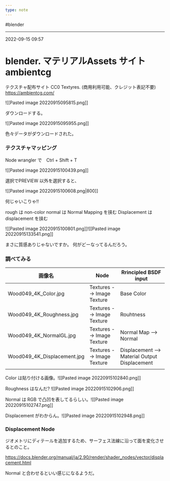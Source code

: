 ```yaml
---
type: note
---
```


#blender 

---
2022-09-15  09:57

# blender.  マテリアルAssets サイト ambientcg

テクスチャ配布サイト CC0 Textyres. (商用利用可能、クレジット表記不要)
https://ambientcg.com/

![[Pasted image 20220915095815.png]]

ダウンロードする。

![[Pasted image 20220915095955.png]]

色々データがダウンロードされた。



### テクスチャマッピング

Node wrangler で　Ctrl + Shift + T 


![[Pasted image 20220915100439.png]]

選択でPREVIEW 以外を選択すると、

![[Pasted image 20220915100608.png|800]]

何じゃいこりゃ!!

rough は non-color
normal は Normal Mapping を挟む
Displacement は displacement を挟む

![[Pasted image 20220915100801.png]]![[Pasted image 20220915133541.png]]

まさに質感ありじゃないですか。
何がどーなってるんだろう。

### 調べてみる

| 画像名                      | Node                       | Rrincipled BSDF input                         |
| --------------------------- | -------------------------- | --------------------------------------------- |
| Wood049_4K_Color.jpg        | Textures --> Image Texture | Base Color                                    |
| Wood049_4K_Roughness.jpg    | Textures --> Image Texture | Rouhtness                                     |
| Wood049_4K_NormalGL.jpg     | Textures --> Image Texture | Normal Map --> Normal                         |
| Wood049_4K_Displacement.jpg | Textures --> Image Texture | Displacement --> Material Output Displacement |
|                             |                            |                                               |

Color は貼り付ける画像。![[Pasted image 20220915102840.png]]

Roughness はなんだ? ![[Pasted image 20220915102906.png]]

Normal は RGB で凸凹を表してるらしい。![[Pasted image 20220915102747.png]]

Displacement がわからん。![[Pasted image 20220915102948.png]]


### Displacement Node

ジオメトリにディテールを追加するため、サーフェス法線に沿って面を変化させるとのこと。

https://docs.blender.org/manual/ja/2.90/render/shader_nodes/vector/displacement.html

Normal と合わせるといい感じになるようだ。


